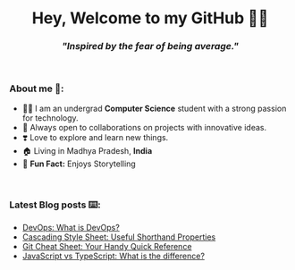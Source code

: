 <h1 align="center" font-size="5">Hey, Welcome to my GitHub 👨‍💻</h1>
<h3 align="center"><strong><i><b>"Inspired by the fear of being average."</b></i></strong></h3>

<br/>

<!-- About me Section -->

<h3 align="left">About me 🫠:</h3>

- 👨‍🎓 I am an undergrad **Computer Science** student with a strong passion for technology.
- 🌱 Always open to collaborations on projects with innovative ideas.
- ❣️ Love to explore and learn new things.
- 🏠 Living in Madhya Pradesh, **India**
- 🙂 **Fun Fact:** Enjoys Storytelling

<br/>

<!-- Latest Blog Section -->

<h3 align="left">Latest Blog posts ⌨️: </h3>

- [DevOps: What is DevOps?](https://ambrishkd.hashnode.dev/what-is-devops)
- [Cascading Style Sheet: Useful Shorthand Properties](https://ambrishkd.hashnode.dev/css-useful-shorthand-properties)
- [Git Cheat Sheet: Your Handy Quick Reference](https://ambrishkd.hashnode.dev/git-cheat-sheet)
- [JavaScript vs TypeScript: What is the difference?](https://ambrishkd.hashnode.dev/javascript-vs-typescript)

<br/>

